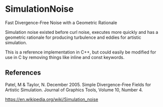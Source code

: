 # SimulationNoise
Fast Divergence-Free Noise with a Geometric Rationale

Simulation noise existed before curl noise, executes more quickly and has a geometric rationale for producing turbulence and eddies for artistic simulation.

This is a reference implementation in C++, but could easily be modified for use in C by removing things like inline and const keywords.

## References

Patel, M & Taylor, N. December 2005. Simple Divergence-Free Fields for Artistic Simulation. Journal of Graphics Tools, Volume 10, Number 4.

https://en.wikipedia.org/wiki/Simulation_noise

